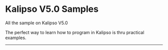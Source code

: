 # Kalipso V5.0 Samples

All the sample on Kalipso V5.0

The perfect way to learn how to program in Kalipso is thru practical examples.

**************************************************************************
